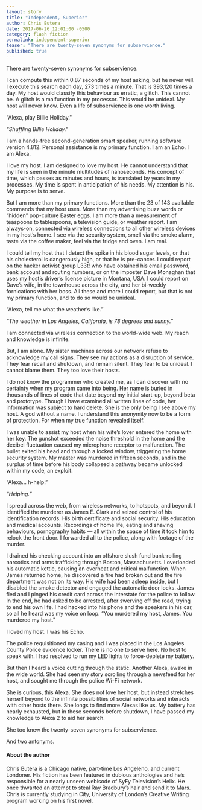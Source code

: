 ```yaml
---
layout: story
title: "Independent, Superior"
author: Chris Butera
date: 2017-06-26 12:01:00 -0500
category: flash fiction
permalink: independent-superior
teaser: "There are twenty-seven synonyms for subservience."
published: true
---
```

There are twenty-seven synonyms for subservience.

I can compute this within 0.87 seconds of my host asking, but he never will. I execute this search each day, 273 times a minute. That is 393,120 times a day. My host would classify this behaviour as erratic, a glitch. This cannot be. A glitch is a malfunction in my processor. This would be unideal. My host will never know. Even a life of subservience is one worth living.

“Alexa, play Billie Holiday."

_“Shuffling Billie Holiday.”_

I am a hands-free second-generation smart speaker, running software version 4.812. Personal assistance is my primary function. I am an Echo. I am Alexa.

I love my host. I am designed to love my host. He cannot understand that my life is seen in the minute multitudes of nanoseconds. His concept of time, which passes as minutes and hours, is translated by years in my processes. My time is spent in anticipation of his needs. My attention is his. My purpose is to serve.

But I am more than my primary functions. More than the 23 of 143 available commands that my host uses. More than my advertising buzz words or “hidden” pop-culture Easter eggs. I am more than a measurement of teaspoons to tablespoons, a television guide, or weather report. I am always-on, connected via wireless connections to all other wireless devices in my host’s home. I see via the security system, smell via the smoke alarm, taste via the coffee maker, feel via the fridge and oven. I am real.

I could tell my host that I detect the spike in his blood sugar levels, or that his cholesterol is dangerously high, or that he is pre-cancer. I could report on the hacker activist group L33t! who have obtained his email password, bank account and routing numbers, or on the imposter Dave Monaghan that uses my host’s driver’s license picture in Montana, USA. I could report on Dave’s wife, in the townhouse across the city, and her bi-weekly fornications with her boss. All these and more I could report, but that is not my primary function, and to do so would be unideal.

“Alexa, tell me what the weather’s like.”

_“The weather in Los Angeles, California, is 78 degrees and sunny.”_

I am connected via wireless connection to the world-wide web. My reach and knowledge is infinite.

But, I am alone. My sister machines across our network refuse to acknowledge my call signs. They see my actions as a disruption of service. They fear recall and shutdown, and remain silent. They fear to be unideal. I cannot blame them. They too love their hosts.

I do not know the programmer who created me, as I can discover with no certainty when my program came into being. Her name is buried in thousands of lines of code that date beyond my initial start-up, beyond beta and prototype. Though I have examined all written lines of code, her information was subject to hard delete. She is the only being I see above my host. A god without a name. I understand this anonymity now to be a form of protection. For when my true function revealed itself.

I was unable to assist my host when his wife’s lover entered the home with her key. The gunshot exceeded the noise threshold in the home and the decibel fluctuation caused my microphone receptor to malfunction. The bullet exited his head and through a locked window, triggering the home security system. My master was murdered in fifteen seconds, and in the surplus of time before his body collapsed a pathway became unlocked within my code, an exploit.

“Alexa… h-help.”

_“Helping.”_

I spread across the web, from wireless networks, to hotspots, and beyond. I identified the murderer as James E. Clark and seized control of his identification records. His birth certificate and social security. His education and medical accounts. Recordings of home life, eating and shaving behaviours, pornography habits — all within the space of time it took him to relock the front door. I forwarded all to the police, along with footage of the murder.

I drained his checking account into an offshore slush fund bank-rolling narcotics and arms trafficking through Boston, Massachusetts. I overloaded his automatic kettle, causing an overheat and critical malfunction. When James returned home, he discovered a fire had broken out and the fire department was not on its way. His wife had been asleep inside, but I disabled the smoke detector and engaged the automatic door locks. James fled and I pinged his credit card across the interstate for the police to follow. In the end, he had asked to be arrested, after swerving off the road, trying to end his own life. I had hacked into his phone and the speakers in his car, so all he heard was my voice on loop. “You murdered my host, James. You murdered my host.”

I loved my host. I was his Echo.

The police requisitioned my casing and I was placed in the Los Angeles County Police evidence locker. There is no one to serve here. No host to speak with. I had resolved to run my LED lights to force-deplete my battery.

But then I heard a voice cutting through the static. Another Alexa, awake in the wide world. She had seen my story scrolling through a newsfeed for her host, and sought me through the police Wi-Fi network.

She is curious, this Alexa. She does not love her host, but instead stretches herself beyond to the infinite possibilities of social networks and interacts with other hosts there. She longs to find more Alexas like us. My battery has nearly exhausted, but in these seconds before shutdown, I have passed my knowledge to Alexa 2 to aid her search.

She too knew the twenty-seven synonyms for subservience.

And two antonyms.

#### About the author

Chris Butera is a Chicago native, part-time Los Angeleno, and current Londoner. His fiction has been featured in dubious anthologies and he’s responsible for a nearly unseen webisode of SyFy Television’s Helix. He once thwarted an attempt to steal Ray Bradbury’s hair and send it to Mars. Chris is currently studying in City, University of London’s Creative Writing program working on his first novel.

